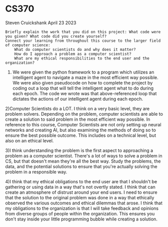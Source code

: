 # CS370

Steven Cruickshank
April 23 2023



    Briefly explain the work that you did on this project: What code were you given? What code did you create yourself?
    Connect your learning from throughout this course to the larger field of computer science:
        What do computer scientists do and why does it matter?
        How do I approach a problem as a computer scientist?
        What are my ethical responsibilities to the end user and the organization?


1) We were given the python framework to a program which utilizes an intelligent agent to navigate a maze in the most efficient way possible. We were also given pseudocode on how to complete the project by coding out a loop that will tell the intelligent agent what to do during each epoch. The code we wrote was that above-referenced loop that dictates the actions of our intelligent agent during each epoch. 

2)Computer Scientists do a LOT. I think on a very basic level, they are problem solvers. Depending on the problem, computer scientists are able to create a solution to said problem in the most efficient way possible. In reference to this course, Computer Scientists are not only setting up neural networks and creating AI, but also examining the methods of doing so to ensure the best possible outcome. This includes on a technical level, but also on an ethical level.

3)I think understanding the problem is the first aspect to approaching a problem as a computer scientist. There's a lot of ways to solve a problem in CS, but that doesn't mean they're all the best way. Study the problems, the data, and the potential solutions to ensure that you're actually solving the problem in a responsible way.

4)I think that my ethical obligations to the end user are that I shouldn't be gathering or using data in a way that's not overtly stated. I think that can create an atmosphere of distrust around your end users. I need to ensure that the solution to the original problem was done in a way that ethically observed the various outcomes and ethical dilemmas that arose. I think that my obligations to the organization is that I will take feedback and opinions from diverse groups of people within the organization. This ensures you don't stay inside your little programming bubble while creating a solution. 

